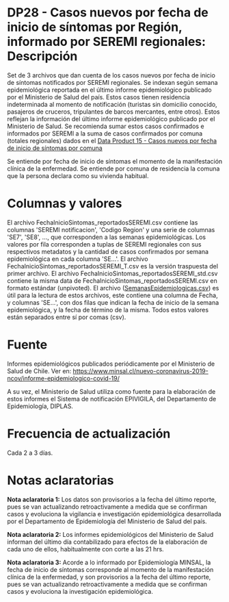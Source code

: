 # DP28 - Casos nuevos por fecha de inicio de síntomas por Región, informado por SEREMI regionales: Descripción
Set de 3 archivos que dan cuenta de los casos nuevos por fecha de inicio de síntomas notificados por SEREMI regionales. Se indexan según semana epidemiológica reportada en el último informe epidemiológico publicado por el Ministerio de Salud del país. Estos casos tienen residencia indeterminada al momento de notificación (turistas sin domicilio conocido, pasajeros de cruceros, tripulantes de barcos mercantes, entre otros). Estos reflejan la información del último informe epidemiológico publicado por el Ministerio de Salud. Se recomienda sumar estos casos confirmados e informados por SEREMI a la suma de casos confirmados por comuna (totales regionales) dados en el [Data Product 15 - Casos nuevos por fecha de inicio de síntomas por comuna](../producto15)

Se entiende por fecha de inicio de síntomas el momento de la manifestación clínica de la enfermedad. Se entiende por comuna de residencia la comuna que la persona declara como su vivienda habitual. 

# Columnas y valores

El archivo FechaInicioSintomas_reportadosSEREMI.csv contiene las columnas 'SEREMI notificacion', 'Codigo Region' y una serie de columnas 'SE7', 'SE8', ..., que corresponden a las semanas epidemiológicas. Los valores por fila corresponden a tuplas de SEREMI regionales con sus respectivos metadatos y la cantidad de casos confirmados por semana epidemiológica en cada columna 'SE...'. El archivo FechaInicioSintomas_reportadosSEREMI_T.csv es la versión traspuesta del primer archivo. El archivo FechaInicioSintomas_reportadosSEREMI_std.csv contiene la misma data de FechaInicioSintomas_reportadosSEREMI.csv en formato estándar (unpivoted). El archivo ([SemanasEpidemiologicas.csv](../producto15)) es útil para la lectura de estos archivos, este contiene una columna de Fecha, y columnas 'SE...', con dos filas que indican la fecha de inicio de la semana epidemiológica, y la fecha de término de la misma. Todos estos valores están separados entre sí por comas (csv).

# Fuente
Informes epidemiológicos publicados periódicamente por el Ministerio de Salud de Chile. Ver en:
https://www.minsal.cl/nuevo-coronavirus-2019-ncov/informe-epidemiologico-covid-19/

A su vez, el Ministerio de Salud utiliza como fuente para la elaboración de estos informes el Sistema de notificación EPIVIGILA, del Departamento de Epidemiología, DIPLAS. 

# Frecuencia de actualización

Cada 2 a 3 días. 

# Notas aclaratorias

**Nota aclaratoria 1:** Los datos son provisorios a la fecha del último reporte, pues se van actualizando retroactivamente a medida que se confirman casos y evoluciona la vigilancia e investigación epidemiológica desarrollada por el Departamento de Epidemiología del Ministerio de Salud del país.

**Nota aclaratoria 2:** Los informes epidemiológicos del Ministerio de Salud informan del último día contabilizado para efectos de la elaboración de cada uno de ellos, habitualmente con corte a las 21 hrs. 

**Nota aclaratoria 3:** Acorde a lo informado por Epidemiología MINSAL, la fecha de inicio de síntomas corresponde al momento de la manifestación clínica de la enfermedad, y son provisorios a la fecha del último reporte, pues se van actualizando retroactivamente a medida que se confirman casos y evoluciona la investigación epidemiológica.
